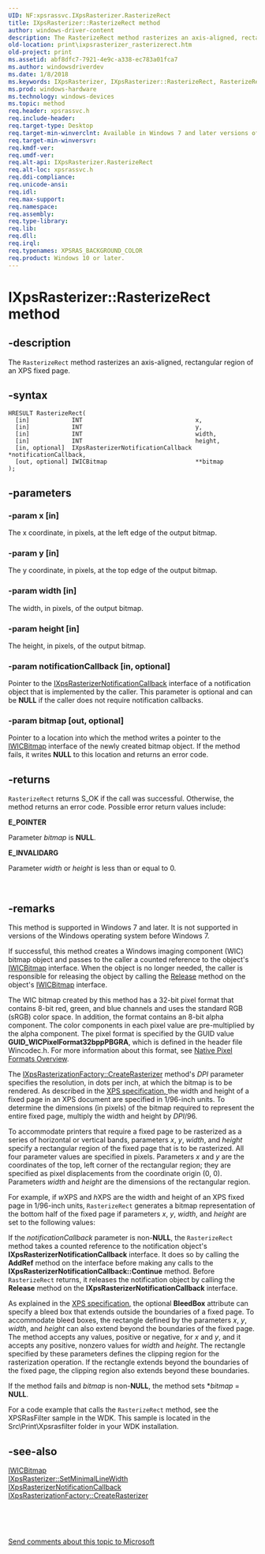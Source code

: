 ```yaml
---
UID: NF:xpsrassvc.IXpsRasterizer.RasterizeRect
title: IXpsRasterizer::RasterizeRect method
author: windows-driver-content
description: The RasterizeRect method rasterizes an axis-aligned, rectangular region of an XPS fixed page.
old-location: print\ixpsrasterizer_rasterizerect.htm
old-project: print
ms.assetid: abf8dfc7-7921-4e9c-a338-ec783a01fca7
ms.author: windowsdriverdev
ms.date: 1/8/2018
ms.keywords: IXpsRasterizer, IXpsRasterizer::RasterizeRect, RasterizeRect
ms.prod: windows-hardware
ms.technology: windows-devices
ms.topic: method
req.header: xpsrassvc.h
req.include-header: 
req.target-type: Desktop
req.target-min-winverclnt: Available in Windows 7 and later versions of the Windows operating system.
req.target-min-winversvr: 
req.kmdf-ver: 
req.umdf-ver: 
req.alt-api: IXpsRasterizer.RasterizeRect
req.alt-loc: xpsrassvc.h
req.ddi-compliance: 
req.unicode-ansi: 
req.idl: 
req.max-support: 
req.namespace: 
req.assembly: 
req.type-library: 
req.lib: 
req.dll: 
req.irql: 
req.typenames: XPSRAS_BACKGROUND_COLOR
req.product: Windows 10 or later.
---
```


# IXpsRasterizer::RasterizeRect method



## -description
The <code>RasterizeRect</code> method rasterizes an axis-aligned, rectangular region of an XPS fixed page.



## -syntax

````
HRESULT RasterizeRect(
  [in]            INT                                x,
  [in]            INT                                y,
  [in]            INT                                width,
  [in]            INT                                height,
  [in, optional]  IXpsRasterizerNotificationCallback *notificationCallback,
  [out, optional] IWICBitmap                         **bitmap
);
````


## -parameters

### -param x [in]

The x coordinate, in pixels, at the left edge of the output bitmap.


### -param y [in]

The y coordinate, in pixels, at the top edge of the output bitmap.


### -param width [in]

The width, in pixels, of the output bitmap.


### -param height [in]

The height, in pixels, of the output bitmap.


### -param notificationCallback [in, optional]

Pointer to the <a href="https://msdn.microsoft.com/7616b5c7-a21f-4db1-923b-ebf2a039b5ec">IXpsRasterizerNotificationCallback</a> interface of a notification object that is implemented by the caller. This parameter is optional and can be <b>NULL</b> if the caller does not require notification callbacks.


### -param bitmap [out, optional]

Pointer to a location into which the method writes a pointer to the <a href="http://msdn.microsoft.com/en-us/library/windows/desktop/ee719675.aspx">IWICBitmap</a> interface of the newly created bitmap object. If the method fails, it writes <b>NULL</b> to this location and returns an error code.


## -returns
<code>RasterizeRect</code> returns S_OK if the call was successful. Otherwise, the method returns an error code. Possible error return values include:
<dl>
<dt><b>E_POINTER</b></dt>
</dl>Parameter <i>bitmap</i> is <b>NULL</b>.
<dl>
<dt><b>E_INVALIDARG</b></dt>
</dl>Parameter <i>width</i> or <i>height</i> is less than or equal to 0.

 


## -remarks
This method is supported in Windows 7 and later. It is not supported in versions of the Windows operating system before Windows 7.

If successful, this method creates a Windows imaging component (WIC) bitmap object and passes to the caller a counted reference to the object's <a href="http://msdn.microsoft.com/en-us/library/windows/desktop/ee719675.aspx">IWICBitmap</a> interface. When the object is no longer needed, the caller is responsible for releasing the object by calling the <a href="http://go.microsoft.com/fwlink/p/?linkid=98433">Release</a> method on the object's <a href="http://msdn.microsoft.com/en-us/library/windows/desktop/ee719675.aspx">IWICBitmap</a> interface.

The WIC bitmap created by this method has a 32-bit pixel format that contains 8-bit red, green, and blue channels and uses the standard RGB (sRGB) color space. In addition, the format contains an 8-bit alpha component. The color components in each pixel value are pre-multiplied by the alpha component. The pixel format is specified by the GUID value <b>GUID_WICPixelFormat32bppPBGRA</b>, which is defined in the header file Wincodec.h. For more information about this format, see <a href="http://go.microsoft.com/fwlink/p/?linkid=133874">Native Pixel Formats Overview</a>.

The <a href="https://msdn.microsoft.com/library/windows/hardware/ff556350">IXpsRasterizationFactory::CreateRasterizer</a> method's <i>DPI</i> parameter specifies the resolution, in dots per inch, at which the bitmap is to be rendered. As described in the <a href="https://msdn.microsoft.com/library/windows/hardware/gg463431">XPS specification</a><u>, </u>the width and height of a fixed page in an XPS document are specified in 1/96-inch units. To determine the dimensions (in pixels) of the bitmap required to represent the entire fixed page, multiply the width and height by <i>DPI</i>/96.

To accommodate printers that require a fixed page to be rasterized as a series of horizontal or vertical bands, parameters <i>x</i>, <i>y</i>, <i>width</i>, and <i>height</i> specify a rectangular region of the fixed page that is to be rasterized. All four parameter values are specified in pixels. Parameters <i>x</i> and <i>y</i> are the coordinates of the top, left corner of the rectangular region; they are specified as pixel displacements from the coordinate origin (0, 0). Parameters <i>width</i> and <i>height</i> are the dimensions of the rectangular region.

For example, if <i>w</i>XPS and <i>h</i>XPS are the width and height of an XPS fixed page in 1/96-inch units, <code>RasterizeRect</code> generates a bitmap representation of the bottom half of the fixed page if parameters <i>x</i>, <i>y</i>, <i>width</i>, and <i>height</i> are set to the following values:

If the <i>notificationCallback</i> parameter is non-<b>NULL</b>, the <code>RasterizeRect</code> method takes a counted reference to the notification object's <b>IXpsRasterizerNotificationCallback</b> interface. It does so by calling the <b>AddRef</b> method on the interface before making any calls to the <b>IXpsRasterizerNotificationCallback::Continue</b> method. Before <code>RasterizeRect</code> returns, it releases the notification object by calling the <b>Release</b> method on the <b>IXpsRasterizerNotificationCallback</b> interface.

As explained in the <a href="https://msdn.microsoft.com/library/windows/hardware/gg463431">XPS specification</a><u>,</u> the optional <b>BleedBox</b> attribute can specify a bleed box that extends outside the boundaries of a fixed page. To accommodate bleed boxes, the rectangle defined by the parameters <i>x</i>, <i>y</i>, <i>width</i>, and <i>height</i> can also extend beyond the boundaries of the fixed page. The method accepts any values, positive or negative, for <i>x</i> and <i>y</i>, and it accepts any positive, nonzero values for <i>width</i> and <i>height</i>. The rectangle specified by these parameters defines the clipping region for the rasterization operation. If the rectangle extends beyond the boundaries of the fixed page, the clipping region also extends beyond these boundaries.

If the method fails and <i>bitmap</i> is non-<b>NULL</b>, the method sets *<i>bitmap</i> = <b>NULL</b>.

For a code example that calls the <code>RasterizeRect</code> method, see the XPSRasFilter sample in the WDK. This sample is located in the Src\Print\Xpsrasfilter folder in your WDK installation.


## -see-also
<dl>
<dt><a href="http://msdn.microsoft.com/en-us/library/windows/desktop/ee719675.aspx">IWICBitmap</a></dt>
<dt>
<a href="https://msdn.microsoft.com/library/windows/hardware/ff556366">IXpsRasterizer::SetMinimalLineWidth</a>
</dt>
<dt>
<a href="https://msdn.microsoft.com/7616b5c7-a21f-4db1-923b-ebf2a039b5ec">IXpsRasterizerNotificationCallback</a>
</dt>
<dt>
<a href="https://msdn.microsoft.com/library/windows/hardware/ff556350">IXpsRasterizationFactory::CreateRasterizer</a>
</dt>
</dl>
 

 

<a href="mailto:wsddocfb@microsoft.com?subject=Documentation%20feedback [print\print]:%20IXpsRasterizer::RasterizeRect method%20 RELEASE:%20(1/8/2018)&amp;body=%0A%0APRIVACY STATEMENT%0A%0AWe use your feedback to improve the documentation. We don't use your email address for any other purpose, and we'll remove your email address from our system after the issue that you're reporting is fixed. While we're working to fix this issue, we might send you an email message to ask for more info. Later, we might also send you an email message to let you know that we've addressed your feedback.%0A%0AFor more info about Microsoft's privacy policy, see http://privacy.microsoft.com/en-us/default.aspx." title="Send comments about this topic to Microsoft">Send comments about this topic to Microsoft</a>

